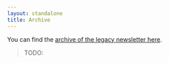 ```yaml
---
layout: standalone
title: Archive
---
```


You can find the [archive of the legacy newsletter here](https://us11.campaign-archive.com/home/?u=194e57c175176cfd13007a197&id=7cb85d276a).

> TODO:
